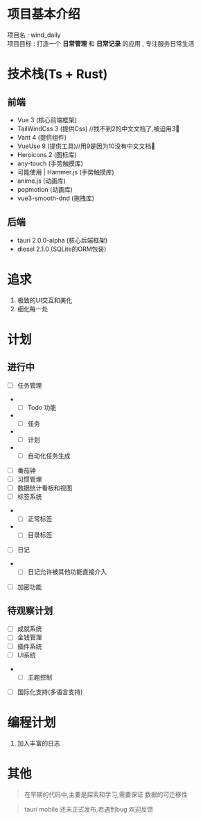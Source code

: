 
# 项目基本介绍
项目名 : wind_daily  
项目目标 : 打造一个 **日常管理** 和 **日常记录** 的应用 , 专注服务日常生活

# 技术栈(Ts + Rust)
## 前端
* Vue 3 (核心前端框架)
* TailWindCss 3 (提供Css) //找不到2的中文文档了,被迫用3🤡
* Vant 4 (提供组件)
* VueUse 9 (提供工具)//用9是因为10没有中文文档🤡
* Heroicons 2 (图标库)
* any-touch (手势触摸库)
* 可能使用 | Hammer.js (手势触摸库)
* anime.js (动画库)
* popmotion (动画库)
* vue3-smooth-dnd (拖拽库)


## 后端
* tauri 2.0.0-alpha (核心后端框架)
* diesel 2.1.0 (SQLite的ORM包装)

# 追求
1. 极致的UI交互和美化
2. 细化每一处


# 计划
## 进行中
- [ ] 任务管理
- - [ ] Todo 功能
- - [ ] 任务
- - [ ] 计划
- - [ ] 自动化任务生成
- [ ] 番茄钟
- [ ] 习惯管理
- [ ] 数据统计看板和视图
- [ ] 标签系统
- - [ ] 正常标签
- - [ ] 目录标签
- [ ] 日记
- - [ ] 日记允许被其他功能直接介入
- [ ] 加密功能

## 待观察计划
- [ ] 成就系统
- [ ] 金钱管理
- [ ] 插件系统
- [ ] UI系统
- - [ ] 主题控制
- [ ] 国际化支持(多语言支持)

# 编程计划
1. 加入丰富的日志


# 其他
> 在早期的代码中,主要是探索和学习,需要保证 数据的可迁移性

> tauri mobile 还未正式发布,若遇到bug 欢迎反馈
